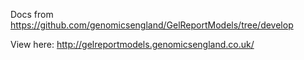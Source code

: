 Docs from https://github.com/genomicsengland/GelReportModels/tree/develop

View here: http://gelreportmodels.genomicsengland.co.uk/
